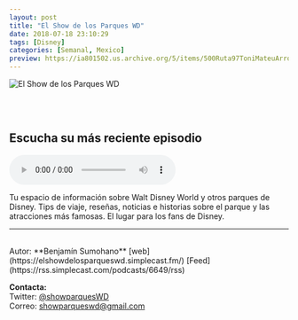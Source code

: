```yaml
---
layout: post
title: "El Show de los Parques WD"
date: 2018-07-18 23:10:29
tags: [Disney]
categories: [Semanal, Mexico]
preview: https://ia801502.us.archive.org/5/items/500Ruta97ToniMateuArrom/300-BenjamnSumohano.jpg
---
```


![El Show de los Parques WD](https://ia801502.us.archive.org/5/items/500Ruta97ToniMateuArrom/500-BenjamnSumohano.jpg)

<br/>
<br/>

## Escucha su más reciente episodio

<!--reproductor-feed=https://rss.simplecast.com/podcasts/6649/rss-->
<!--reproductor-start-->
<audio id="audio" preload="auto" controls="" src="https://anchor.fm/s/7dd078c/podcast/play/1791015/https%3A%2F%2Fd3ctxlq1ktw2nl.cloudfront.net%2Fproduction%2F2018-10-27%2F6053521-44100-1-b4b7f91aaee3f.mp3"></audio>
<!--reproductor-end-->

Tu espacio de información sobre Walt Disney World y otros parques de Disney. Tips de viaje, reseñas, noticias e historias sobre el parque y las atracciones más famosas. El lugar para los fans de Disney.

_ _ _

<br>
Autor: **Benjamín Sumohano**  
[web](https://elshowdelosparqueswd.simplecast.fm/)  
[Feed](https://rss.simplecast.com/podcasts/6649/rss)  



**Contacta:**  
Twitter: [@showparquesWD](https://twitter.com/showparquesWD)  
Correo: [showparqueswd@gmail.com](mailto:showparqueswd@gmail.com)  
